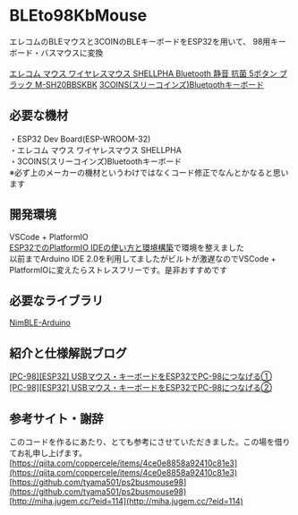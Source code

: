 # BLEto98KbMouse
 エレコムのBLEマウスと3COINのBLEキーボードをESP32を用いて、 98用キーボード・バスマウスに変換<br><br>
[エレコム マウス ワイヤレスマウス SHELLPHA Bluetooth 静音 抗菌 5ボタン ブラック M-SH20BBSKBK](https://amzn.to/4aNvktV)
[3COINS(スリーコインズ)Bluetoothキーボード](https://www.palcloset.jp/display/item/2008-KP-003-000/?cl=11&b=3coins&ss=)

## 必要な機材
 ・ESP32 Dev Board(ESP-WROOM-32)<br>
 ・エレコム マウス ワイヤレスマウス SHELLPHA<br>
 ・3COINS(スリーコインズ)Bluetoothキーボード<br>
 ※必ず上のメーカーの機材というわけではなくコード修正でなんとかなると思います

## 開発環境
 VSCode + PlatformIO<br>
 [ESP32でのPlatformIO IDEの使い方と環境構築](https://qiita.com/nextfp/items/f54b216212f08280d4e0)で環境を整えました<br>
 以前までArduino IDE 2.0を利用してましたがビルトが激遅なのでVSCode + PlatformIOに変えたらストレスフリーです。是非おすすめです

## 必要なライブラリ
[NimBLE-Arduino](https://github.com/h2zero/NimBLE-Arduino)

## 紹介と仕様解説ブログ
[[PC-98][ESP32] USBマウス・キーボードをESP32でPC-98につなげる①](https://androiphone.uvs.jp/?p=4136)<br>
[[PC-98][ESP32] USBマウス・キーボードをESP32でPC-98につなげる②](https://androiphone.uvs.jp/?p=4157)

## 参考サイト・謝辞
このコードを作るにあたり、とても参考にさせていただきました。この場を借りてお礼申し上げます。<br>
[https://qiita.com/coppercele/items/4ce0e8858a92410c81e3](https://qiita.com/coppercele/items/4ce0e8858a92410c81e3)<br>
[https://github.com/tyama501/ps2busmouse98](https://github.com/tyama501/ps2busmouse98)<br>
[http://miha.jugem.cc/?eid=114](http://miha.jugem.cc/?eid=114)
 

